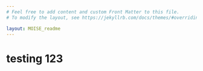 ```yaml
---
# Feel free to add content and custom Front Matter to this file.
# To modify the layout, see https://jekyllrb.com/docs/themes/#overriding-theme-defaults

layout: MOISE_readme
---
```


# testing 123